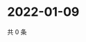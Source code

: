 # 2022-01-09

共 0 条

<!-- BEGIN WEIBO -->
<!-- 最后更新时间 Sun Jan 09 2022 11:13:50 GMT+0800 (China Standard Time) -->

<!-- END WEIBO -->
